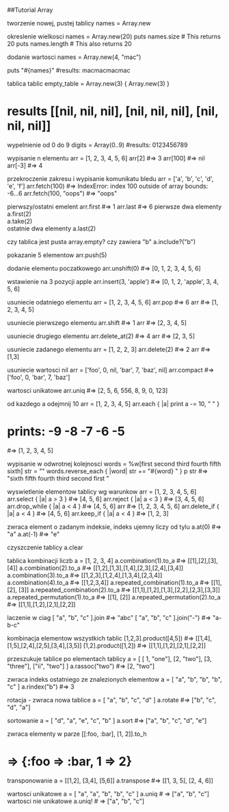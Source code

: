 ##Tutorial Array

tworzenie nowej, pustej tablicy
names = Array.new

okreslenie wielkosci
names = Array.new(20)
puts names.size  # This returns 20
puts names.length # This also returns 20

dodanie wartosci 
names = Array.new(4, "mac")

puts "#{names}"  #results: macmacmacmac

tablica tablic
empty_table = Array.new(3) { Array.new(3) }
# results [[nil, nil, nil], [nil, nil, nil], [nil, nil, nil]]

wypelnienie od 0 do 9
digits = Array(0..9) #results: 0123456789

wypisanie n elementu
arr = [1, 2, 3, 4, 5, 6]
arr[2]    #=> 3
arr[100]  #=> nil
arr[-3]   #=> 4

przekroczenie zakresu i wypisanie komunikatu bledu
arr = ['a', 'b', 'c', 'd', 'e', 'f']
arr.fetch(100) #=> IndexError: index 100 outside of array bounds: -6...6
arr.fetch(100, "oops") #=> "oops"

pierwszy/ostatni emelent
arr.first #=> 1
arr.last  #=> 6
pierwsze dwa elementy
a.first(2)  
a.take(2)            
ostatnie dwa elementy
a.last(2)


czy tablica jest pusta 
array.empty?
czy zawiera "b"
a.include?("b")  

pokazanie 5 elementow
arr.push(5)

dodanie elementu poczatkowego
arr.unshift(0) #=> [0, 1, 2, 3, 4, 5, 6]

wstawienie na 3 pozycji apple
arr.insert(3, 'apple')  #=> [0, 1, 2, 'apple', 3, 4, 5, 6]

usuniecie odatniego elementu
arr =  [1, 2, 3, 4, 5, 6]
arr.pop #=> 6
arr #=> [1, 2, 3, 4, 5]

usuniecie pierwszego elementu
arr.shift #=> 1
arr #=> [2, 3, 4, 5]

usuniecie drugiego elementu
arr.delete_at(2) #=> 4
arr #=> [2, 3, 5]

usuniecie zadanego elementu
arr = [1, 2, 2, 3]
arr.delete(2) #=> 2
arr #=> [1,3]

usuniecie wartosci nil
arr = ['foo', 0, nil, 'bar', 7, 'baz', nil]
arr.compact  #=> ['foo', 0, 'bar', 7, 'baz']

wartosci unikatowe
arr.uniq #=> [2, 5, 6, 556, 8, 9, 0, 123]

od kazdego a odejmnij 10
arr = [1, 2, 3, 4, 5]
arr.each { |a| print a -= 10, " " }
# prints: -9 -8 -7 -6 -5
#=> [1, 2, 3, 4, 5]

wypisanie w odwrotnej kolejnosci
words = %w[first second third fourth fifth sixth]
str = ""
words.reverse_each { |word| str += "#{word} " }
p str #=> "sixth fifth fourth third second first "

wyswietlenie elementow tablicy wg warunkow
arr = [1, 2, 3, 4, 5, 6]
arr.select { |a| a > 3 }     #=> [4, 5, 6]
arr.reject { |a| a < 3 }     #=> [3, 4, 5, 6]
arr.drop_while { |a| a < 4 } #=> [4, 5, 6]
arr                          #=> [1, 2, 3, 4, 5, 6]
arr.delete_if { |a| a < 4 } #=> [4, 5, 6]
arr.keep_if { |a| a < 4 } #=> [1, 2, 3]

zwraca element o zadanym indeksie, indeks ujemny liczy od tylu
a.at(0)     #=> "a"
a.at(-1)    #=> "e"

czyszczenie tablicy 
a.clear

tablica kombinacji liczb
a = [1, 2, 3, 4]
a.combination(1).to_a  #=> [[1],[2],[3],[4]]
a.combination(2).to_a  #=> [[1,2],[1,3],[1,4],[2,3],[2,4],[3,4]]
a.combination(3).to_a  #=> [[1,2,3],[1,2,4],[1,3,4],[2,3,4]]
a.combination(4).to_a  #=> [[1,2,3,4]]
a.repeated_combination(1).to_a  #=> [[1], [2], [3]]
a.repeated_combination(2).to_a  #=> [[1,1],[1,2],[1,3],[2,2],[2,3],[3,3]]
a.repeated_permutation(1).to_a  #=> [[1], [2]]
a.repeated_permutation(2).to_a  #=> [[1,1],[1,2],[2,1],[2,2]]


laczenie w ciag
[ "a", "b", "c" ].join        #=> "abc"
[ "a", "b", "c" ].join("-")   #=> "a-b-c"

kombinacja elementow wszystkich tablic
[1,2,3].product([4,5])     #=> [[1,4],[1,5],[2,4],[2,5],[3,4],[3,5]]
[1,2].product([1,2])       #=> [[1,1],[1,2],[2,1],[2,2]]

przeszukuje tablice po elementach tablicy
a = [ [ 1, "one"], [2, "two"], [3, "three"], ["ii", "two"] ]
a.rassoc("two")    #=> [2, "two"]

zwraca indeks ostatniego ze znalezionych elementow
a = [ "a", "b", "b", "b", "c" ]
a.rindex("b")             #=> 3

rotacja - zwraca nowa tablice
a = [ "a", "b", "c", "d" ]
a.rotate         #=> ["b", "c", "d", "a"]

sortowanie
a = [ "d", "a", "e", "c", "b" ]
a.sort                    #=> ["a", "b", "c", "d", "e"]

zwraca elementy w parze
[[:foo, :bar], [1, 2]].to_h
 # => {:foo => :bar, 1 => 2}
 
transponowanie
a = [[1,2], [3,4], [5,6]]
a.transpose   #=> [[1, 3, 5], [2, 4, 6]]

wartosci unikatowe
a = [ "a", "a", "b", "b", "c" ]
a.uniq   # => ["a", "b", "c"]
wartosci nie unikatowe
a.uniq!   # => ["a", "b", "c"]

